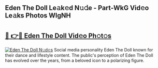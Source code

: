 ## Eden The Doll Le𝚊k𝚎d N𝚞𝚍e - Part-WkG Vid𝚎o Le𝚊ks Photos WIgNH

# <h2><a href="http://fbf3ox.evod.top/?m=Eden+The+Doll">🔗 👉🔴 Eden The Doll Vid𝚎o Ph𝚘t𝚘s</a></h2>

[![Eden The Doll N𝚞d𝚎s](https://i.imgur.com/8V9OHl7.gif)](http://fbf3ox.evod.top/?m=Eden+The+Doll)
Social media personality Eden The Doll known for their dance and lifestyle content. The public's perception of Eden The Doll has evolved over the years, from a beloved icon to a polarizing figure. 
